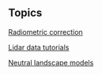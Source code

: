 ## Topics
[Radiometric correction](/radiometric_correction/home.md)

[Lidar data tutorials](/lidar_data_tutorials/home.md)

[Neutral landscape models](https://google.com)
